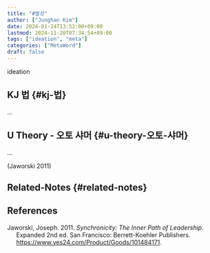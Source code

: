 ```yaml
---
title: "#발상"
author: ["Junghan Kim"]
date: 2024-01-24T13:52:00+09:00
lastmod: 2024-11-20T07:34:54+09:00
tags: ["ideation", "meta"]
categories: ["MetaWord"]
draft: false
---
```


ideation


## KJ 법 {#kj-법}

...


## U Theory - 오토 샤머 {#u-theory-오토-샤머}

...

(Jaworski 2011)


## Related-Notes {#related-notes}

## References

<style>.csl-entry{text-indent: -1.5em; margin-left: 1.5em;}</style><div class="csl-bib-body">
  <div class="csl-entry">Jaworski, Joseph. 2011. <i>Synchronicity: The Inner Path of Leadership</i>. Expanded 2nd ed. San Francisco: Berrett-Koehler Publishers. <a href="https://www.yes24.com/Product/Goods/101484171">https://www.yes24.com/Product/Goods/101484171</a>.</div>
</div>
